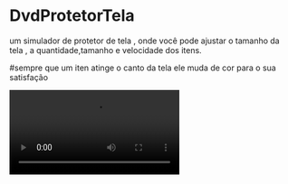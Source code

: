 # DvdProtetorTela

um simulador de protetor de tela , onde você pode ajustar o tamanho da tela , a quantidade,tamanho e velocidade dos itens.

#sempre que um iten atinge o canto da tela ele muda de cor para o sua satisfação

<video controls src="WhatsApp Video 2024-08-02 at 14.37.07.mp4" title="Title"></video>
